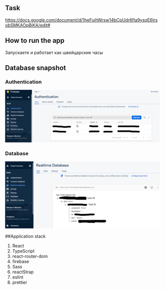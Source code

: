 ## Task

https://docs.google.com/document/d/1heFuihWrsw14bCpUdr6fla9ysqE6IrsobSMKAOpBiKA/edit#

## How to run the app

Запускаете и работает как швейцарские часы

## Database snapshot

### Authentication

<img alt="Alt-текст"  src="./snapshot_authentication.png" />

### Database

<img alt="Alt-текст"  src="./snapshot_database.png" />


##Application stack

1) React
2) TypeScript
3) react-router-dom
4) firebase
5) Sass
6) reactStrap
7) eslint
8) prettier
